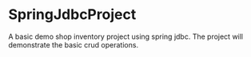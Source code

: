 # SpringJdbcProject
A basic demo shop inventory project using spring jdbc. The project will demonstrate the basic crud operations.
